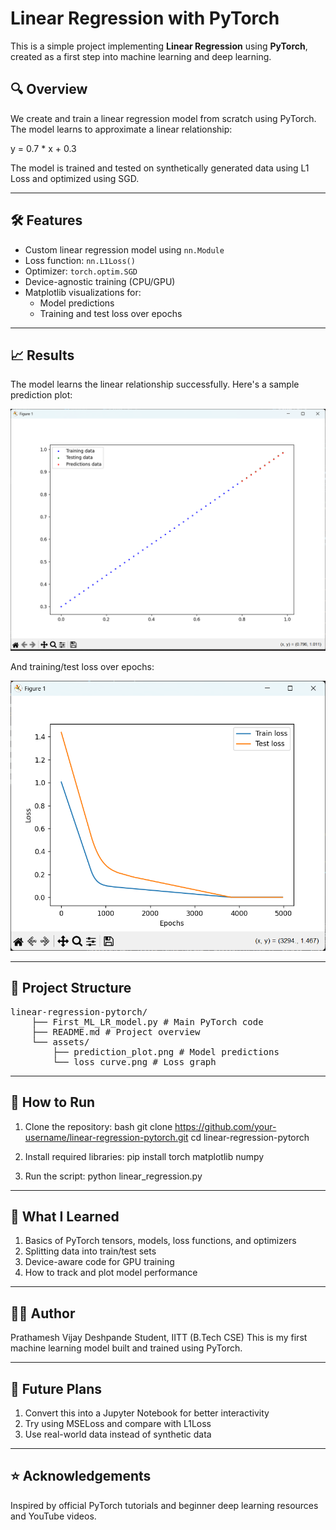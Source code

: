 # Linear Regression with PyTorch

This is a simple project implementing **Linear Regression** using **PyTorch**, created as a first step into machine learning and deep learning.

## 🔍 Overview

We create and train a linear regression model from scratch using PyTorch. The model learns to approximate a linear relationship:

y = 0.7 * x + 0.3

The model is trained and tested on synthetically generated data using L1 Loss and optimized using SGD.

---

## 🛠️ Features

- Custom linear regression model using `nn.Module`
- Loss function: `nn.L1Loss()`
- Optimizer: `torch.optim.SGD`
- Device-agnostic training (CPU/GPU)
- Matplotlib visualizations for:
  - Model predictions
  - Training and test loss over epochs

---

## 📈 Results

The model learns the linear relationship successfully. Here's a sample prediction plot:

![Predictions](assets/prediction_plot.png)

And training/test loss over epochs:

![Loss Curve](assets/loss_curve.png)

---

## 📁 Project Structure
<pre>
linear-regression-pytorch/
    ├── First_ML_LR_model.py # Main PyTorch code
    ├── README.md # Project overview
    └── assets/
        ├── prediction_plot.png # Model predictions
        └── loss_curve.png # Loss graph
</pre>
---

## 🚀 How to Run

1. Clone the repository:
    bash
    git clone https://github.com/your-username/linear-regression-pytorch.git
    cd linear-regression-pytorch

2. Install required libraries:
    pip install torch matplotlib numpy

3. Run the script:
    python linear_regression.py

---

## 🧠 What I Learned
1. Basics of PyTorch tensors, models, loss functions, and optimizers
2. Splitting data into train/test sets
3. Device-aware code for GPU training
4. How to track and plot model performance

---

## 🧑‍💻 Author
Prathamesh Vijay Deshpande
Student, IITT (B.Tech CSE)
This is my first machine learning model built and trained using PyTorch.

---

## 📌 Future Plans
1. Convert this into a Jupyter Notebook for better interactivity
2. Try using MSELoss and compare with L1Loss
3. Use real-world data instead of synthetic data


---

## ⭐️ Acknowledgements
Inspired by official PyTorch tutorials and beginner deep learning resources and YouTube videos.
